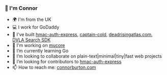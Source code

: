 ### 👋 I'm  Connor

- 🌍 I'm from the UK
- 💻 I work for GoDaddy
- 🔨 I've built [hmac-auth-express](https://github.com/connorjburton/hmac-auth-express), [captain-cold](https://github.com/connorjburton/captain-cold), [deadrisingatlas.com](https://github.com/connorjburton/deadrisingatlas/), [DVLA Search SDK](https://github.com/connorjburton/dvla-search)
- 🤫 I'm working on [mucore](https://github.com/connorjburton/mucore)
- 🌱 I’m currently learning Go
- 👯 I’m looking to collaborate on plain-text|minimal|tiny|fast web projects
- 🤔 I’m looking for contributors to [hmac-auth-express](https://github.com/connorjburton/hmac-auth-express)
- 📫 How to reach me: [connorburton.com](https://connorburton.com)
